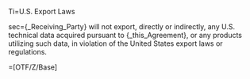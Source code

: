 Ti=U.S. Export Laws

sec={_Receiving_Party} will not export, directly or indirectly, any U.S. technical data acquired pursuant to {_this_Agreement}, or any products utilizing such data, in violation of the United States export laws or regulations.

=[OTF/Z/Base]